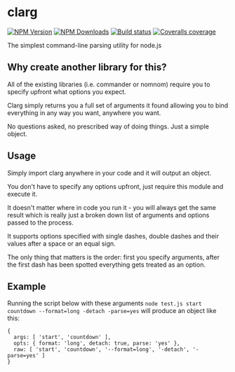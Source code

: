 # clarg

[![NPM Version][npm-img]][npm-url]
[![NPM Downloads][npm-dl-img]][npm-url]
[![Build status][circle-img]][circle-url]
[![Coveralls coverage][coveralls-img]][coveralls-url]

[npm-url]: https://npmjs.org/package/clarg
[npm-img]: https://img.shields.io/npm/v/clarg.svg
[npm-dl-img]: https://img.shields.io/npm/dm/clarg.svg
[circle-img]: https://img.shields.io/circleci/project/github/vot/clarg/master.svg
[circle-url]: https://circleci.com/gh/vot/clarg/tree/master
[coveralls-img]: https://img.shields.io/coveralls/vot/clarg.svg
[coveralls-url]: https://coveralls.io/github/vot/clarg


The simplest command-line parsing utility for node.js

## Why create another library for this?

All of the existing libraries (i.e. commander or nomnom) require you to specify
upfront what options you expect.

Clarg simply returns you a full set of arguments it found allowing you
to bind everything in any way you want, anywhere you want.

No questions asked, no prescribed way of doing things. Just a simple object.


## Usage

Simply import clarg anywhere in your code and it will output an object.

You don't have to specify any options upfront, just require this module
and execute it.

It doesn't matter where in code you run it - you will always get the same result
which is really just a broken down list of arguments and options passed to the process.

It supports options specified with single dashes, double dashes and their values
after a space or an equal sign.

The only thing that matters is the order: first you specify arguments, after
the first dash has been spotted everything gets treated as an option.

## Example

Running the script below with these arguments
`node test.js start countdown --format=long -detach -parse=yes`
will produce an object like this:

```
{
  args: [ 'start', 'countdown' ],
  opts: { format: 'long', detach: true, parse: 'yes' },
  raw: [ 'start', 'countdown', '--format=long', '-detach', '-parse=yes' ]
}
```
